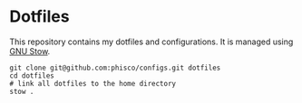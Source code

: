 # Dotfiles

This repository contains my dotfiles and configurations. It is managed using
[GNU Stow](https://www.gnu.org/software/stow/).

```
git clone git@github.com:phisco/configs.git dotfiles
cd dotfiles
# link all dotfiles to the home directory
stow .
```
